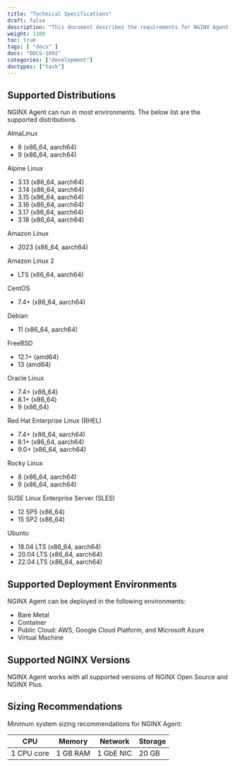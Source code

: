 ```yaml
---
title: "Technical Specifications"
draft: false
description: "This document describes the requirements for NGINX Agent."
weight: 1100
toc: true
tags: [ "docs" ]
docs: "DOCS-1092"
categories: ["development"]
doctypes: ["task"]
---
```


## Supported Distributions

NGINX Agent can run in most environments. The below list are the supported distributions.

AlmaLinux
- 8 (x86_64, aarch64)
- 9 (x86_64, aarch64)

Alpine Linux
- 3.13 (x86_64, aarch64)
- 3.14 (x86_64, aarch64)
- 3.15 (x86_64, aarch64)
- 3.16 (x86_64, aarch64)
- 3.17 (x86_64, aarch64)
- 3.18 (x86_64, aarch64)

Amazon Linux
- 2023 (x86_64, aarch64)

Amazon Linux 2
- LTS (x86_64, aarch64)

CentOS
- 7.4+ (x86_64, aarch64)

Debian
- 11 (x86_64, aarch64)

FreeBSD
- 12.1+ (amd64)
- 13 (amd64)

Oracle Linux
- 7.4+ (x86_64)
- 8.1+ (x86_64)
- 9 (x86_64)

Red Hat Enterprise Linux (RHEL)
- 7.4+ (x86_64, aarch64)
- 8.1+ (x86_64, aarch64)
- 9.0+ (x86_64, aarch64)

Rocky Linux
- 8 (x86_64, aarch64)
- 9 (x86_64, aarch64)

SUSE Linux Enterprise Server (SLES)
- 12 SP5 (x86_64)
- 15 SP2 (x86_64)

Ubuntu
- 18.04 LTS (x86_64, aarch64)
- 20.04 LTS (x86_64, aarch64)
- 22.04 LTS (x86_64, aarch64)

## Supported Deployment Environments 

NGINX Agent can be deployed in the following environments:

- Bare Metal
- Container
- Public Cloud: AWS, Google Cloud Platform, and Microsoft Azure
- Virtual Machine

## Supported NGINX Versions 

NGINX Agent works with all supported versions of NGINX Open Source and NGINX Plus.


## Sizing Recommendations

Minimum system sizing recommendations for NGINX Agent:

| CPU        | Memory   | Network   | Storage |
|------------|----------|-----------|---------|
| 1 CPU core | 1 GB RAM | 1 GbE NIC | 20 GB   |

